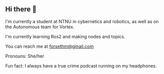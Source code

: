 ## Hi there 👋

I'm currently a student at NTNU in cybernetics and robotics, as well as on the Autonomous team for Vortex. 

I'm currently learning Ros2 and making nodes and topics. 

You can reach me at forsethm@gmail.com

Pronouns: She/her

Fun fact: I always have a true crime podcast running on my headphones. 

<!--
**malenef/malenef** is a ✨ _special_ ✨ repository because its `README.md` (this file) appears on your GitHub profile.

Here are some ideas to get you started:

- 🔭 I’m currently working on ...
- 🌱 I’m currently learning ...
- 👯 I’m looking to collaborate on ...
- 🤔 I’m looking for help with ...
- 💬 Ask me about ...
- 📫 How to reach me: ...
- 😄 Pronouns: ...
- ⚡ Fun fact: ...
-->
